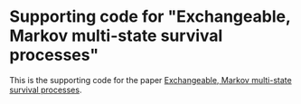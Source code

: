 # Supporting code for "Exchangeable, Markov multi-state survival processes"


This is the supporting code for the paper [Exchangeable, Markov multi-state survival processes](https://arxiv.org/abs/1810.10598).
